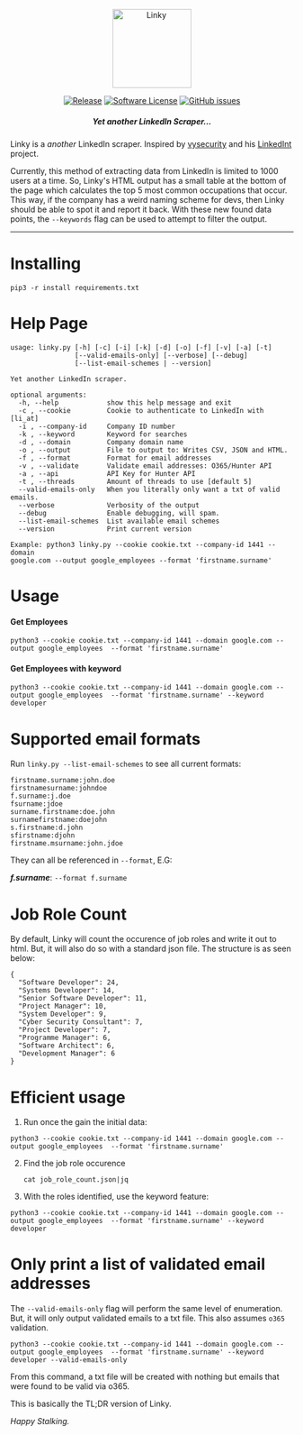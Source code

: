 <p align="center">
  <img alt="Linky" src="https://i.imgur.com/ozdWSxP.jpg" height="140" />
  <p align="center">
    <a href="https://github.com/mez-0/linky/releases/latest"><img alt="Release" src="https://img.shields.io/github/release/mez-0/linky.svg?style=flat-square"></a>
    <a href="https://github.com/mez-0/linky/blob/master/LICENSE"><img alt="Software License" src="https://img.shields.io/badge/license-MIT-brightgreen.svg?style=flat-square"></a>
    <a href="https://github.com/mez-0/linky/issues"><img alt="GitHub issues" src="https://img.shields.io/github/issues/mez-0/linky.svg?style=flat-square"></a>
    </p>
</p>

<h5 align="center"><i>Yet another LinkedIn Scraper...</i></h5>

Linky is a *another* LinkedIn scraper. Inspired by [vysecurity](https://twitter.com/vysecurity) and his [LinkedInt](https://github.com/vysecurity/LinkedInt) project.

Currently, this method of extracting data from LinkedIn is limited to 1000 users at a time. So, Linky's HTML output has a small table at the bottom of the page which calculates the top 5 most common occupations that occur. This way, if the company has a weird naming scheme for devs, then Linky should be able to spot it and report it back. With these new found data points, the `--keywords` flag can be used to attempt to filter the output.

***

Installing
==========

```pip3 -r install requirements.txt```


Help Page
========

```
usage: linky.py [-h] [-c] [-i] [-k] [-d] [-o] [-f] [-v] [-a] [-t]
                [--valid-emails-only] [--verbose] [--debug]
                [--list-email-schemes | --version]

Yet another LinkedIn scraper.

optional arguments:
  -h, --help            show this help message and exit
  -c , --cookie         Cookie to authenticate to LinkedIn with [li_at]
  -i , --company-id     Company ID number
  -k , --keyword        Keyword for searches
  -d , --domain         Company domain name
  -o , --output         File to output to: Writes CSV, JSON and HTML.
  -f , --format         Format for email addresses
  -v , --validate       Validate email addresses: O365/Hunter API
  -a , --api            API Key for Hunter API
  -t , --threads        Amount of threads to use [default 5]
  --valid-emails-only   When you literally only want a txt of valid emails.
  --verbose             Verbosity of the output
  --debug               Enable debugging, will spam.
  --list-email-schemes  List available email schemes
  --version             Print current version

Example: python3 linky.py --cookie cookie.txt --company-id 1441 --domain
google.com --output google_employees --format 'firstname.surname'
```

Usage
=====

#### Get Employees

```python3 --cookie cookie.txt --company-id 1441 --domain google.com --output google_employees  --format 'firstname.surname'```

#### Get Employees with keyword

```python3 --cookie cookie.txt --company-id 1441 --domain google.com --output google_employees  --format 'firstname.surname' --keyword developer```

Supported email formats
========================

Run `linky.py --list-email-schemes` to see all current formats:

```
firstname.surname:john.doe
firstnamesurname:johndoe
f.surname:j.doe
fsurname:jdoe
surname.firstname:doe.john
surnamefirstname:doejohn
s.firstname:d.john
sfirstname:djohn
firstname.msurname:john.jdoe
```

They can all be referenced in ```--format```, E.G:

***f.surname***: ```--format f.surname```


Job Role Count
==============

By default, Linky will count the occurence of job roles and write it out to html. But, it will also do so with a standard json file. The structure is as seen below:

```
{
  "Software Developer": 24,
  "Systems Developer": 14,
  "Senior Software Developer": 11,
  "Project Manager": 10,
  "System Developer": 9,
  "Cyber Security Consultant": 7,
  "Project Developer": 7,
  "Programme Manager": 6,
  "Software Architect": 6,
  "Development Manager": 6
}
```

Efficient usage
===============

1.  Run once the gain the initial data:
   
   ```python3 --cookie cookie.txt --company-id 1441 --domain google.com --output google_employees  --format 'firstname.surname'```

2. Find the job role occurence

   ```cat job_role_count.json|jq```

3.  With the roles identified, use the keyword feature:

   ```python3 --cookie cookie.txt --company-id 1441 --domain google.com --output google_employees  --format 'firstname.surname' --keyword developer```

Only print a list of validated email addresses
==============================================

The ```--valid-emails-only``` flag will perform the same level of enumeration. But, it will only output validated emails to a txt file. This also assumes ```o365``` validation.

```python3 --cookie cookie.txt --company-id 1441 --domain google.com --output google_employees  --format 'firstname.surname' --keyword developer --valid-emails-only```

From this command, a txt file will be created with nothing but emails that were found to be valid via o365.

This is basically the TL;DR version of Linky.

*Happy Stalking.*

